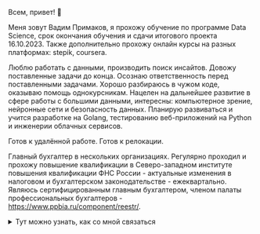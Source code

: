 <!-- ### Hi there 👋-->

<!--
**vadimprimakov/vadimprimakov** is a ✨ _special_ ✨ repository because its `README.md` (this file) appears on your GitHub profile.

Here are some ideas to get you started:

- 🔭 I’m currently working on ...
- 🌱 I’m currently learning ...
- 👯 I’m looking to collaborate on ...
- 🤔 I’m looking for help with ...
- 💬 Ask me about ...
- 📫 How to reach me: ...
- 😄 Pronouns: ...
- ⚡ Fun fact: ...
-->
Всем, привет! 👋 

Меня зовут Вадим Примаков, я прохожу обучение по программе Data Science, срок окончания обучения и сдачи итогового проекта 16.10.2023.
Также дополнительно прохожу онлайн курсы на разных платформах: stepik, coursera.

Люблю работать с данными, производить поиск инсайтов. Довожу поставленные задачи до конца. Осознаю ответственность перед поставленными задачами. Хорошо разбираюсь в чужом коде, оказываю помощь однокурсникам. Нацелен на дальнейшее развитие в сфере работы с большими данными, интересны: компьютерное зрение, нейронные сети и безопасность данных. Планирую развиваться и учится разработке на Golang, тестированию веб-приложений на Python и инженерии облачных сервисов.

Готов к удалённой работе. Готов к релокации.

Главный бухгалтер в нескольких организациях.
Регулярно проходил и прохожу повышение квалификации в Северо-западном институте повышения квалификации ФНС России - актуальные изменения в налоговом и бухгалтерском законодательстве - ежеквартально. Являюсь сертифицированным главным бухгалтером, членом палаты профессиональных бухгалтеров - https://www.ppbia.ru/component/reestr/.

<details>
<summary>Тут можно узнать, как со мной связаться</summary>

|     ☎| + 7 981 881 74 06         |
|-----:|-----------|
|     📫| https://t.me/vadimprimakov      |
|     ✉️| vad.primakov@gmail.com    | 
  
</details>
